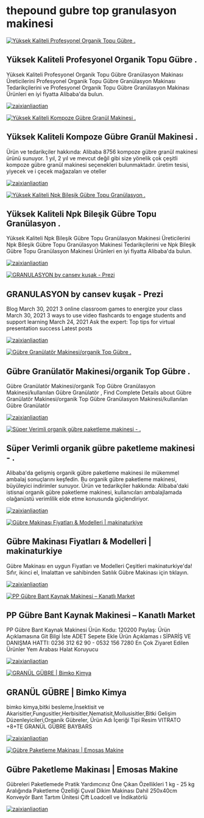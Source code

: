 # thepound gubre top granulasyon makinesi
<a href="https://mnn.zoosnet.net/LR/Chatpre.aspx?id=MNN94995150&p=https://topgrinding.com/" target="_blank">![Yüksek Kaliteli Profesyonel Organik Topu Gübre .](https://github.com/technlg/images/blob/main/9.jpg)</a>
## Yüksek Kaliteli Profesyonel Organik Topu Gübre .
Yüksek Kaliteli Profesyonel Organik Topu Gübre Granülasyon Makinası Üreticilerini Profesyonel Organik Topu Gübre Granülasyon Makinası Tedarikçilerini ve Profesyonel Organik Topu Gübre Granülasyon Makinası Ürünleri en iyi fiyatta Alibaba'da bulun.
<a href="https://mnn.zoosnet.net/LR/Chatpre.aspx?id=MNN94995150&p=https://topgrinding.com/" target="_blank"><img src="https://github.com/technlg/images/raw/main/chat11.jpg" alt="zaixianliaotian"/></a><a href="//whatsapp.shibangsoft.com/WhatsApp.php" ><img src="https://github.com/technlg/images/raw/main/chat11.png" alt=""></a>
<a href="https://mnn.zoosnet.net/LR/Chatpre.aspx?id=MNN94995150&p=https://topgrinding.com/" target="_blank">![Yüksek Kaliteli Kompoze Gübre Granül Makinesi .](https://github.com/technlg/images/blob/main/2.jpg)</a>
## Yüksek Kaliteli Kompoze Gübre Granül Makinesi .
Ürün ve tedarikçiler hakkında: Alibaba 8756 kompoze gübre granül makinesi ürünü sunuyor. 1 yıl, 2 yıl ve mevcut değil gibi size yönelik çok çeşitli kompoze gübre granül makinesi seçenekleri bulunmaktadır. üretim tesisi, yiyecek ve i çecek mağazaları ve oteller 
<a href="https://mnn.zoosnet.net/LR/Chatpre.aspx?id=MNN94995150&p=https://topgrinding.com/" target="_blank"><img src="https://github.com/technlg/images/raw/main/chat11.jpg" alt="zaixianliaotian"/></a><a href="//whatsapp.shibangsoft.com/WhatsApp.php" ><img src="https://github.com/technlg/images/raw/main/chat11.png" alt=""></a>
<a href="https://mnn.zoosnet.net/LR/Chatpre.aspx?id=MNN94995150&p=https://topgrinding.com/" target="_blank">![Yüksek Kaliteli Npk Bileşik Gübre Topu Granülasyon .](https://github.com/technlg/images/blob/main/24.jpg)</a>
## Yüksek Kaliteli Npk Bileşik Gübre Topu Granülasyon .
Yüksek Kaliteli Npk Bileşik Gübre Topu Granülasyon Makinesi Üreticilerini Npk Bileşik Gübre Topu Granülasyon Makinesi Tedarikçilerini ve Npk Bileşik Gübre Topu Granülasyon Makinesi Ürünleri en iyi fiyatta Alibaba'da bulun.
<a href="https://mnn.zoosnet.net/LR/Chatpre.aspx?id=MNN94995150&p=https://topgrinding.com/" target="_blank"><img src="https://github.com/technlg/images/raw/main/chat11.jpg" alt="zaixianliaotian"/></a><a href="//whatsapp.shibangsoft.com/WhatsApp.php" ><img src="https://github.com/technlg/images/raw/main/chat11.png" alt=""></a>
<a href="https://mnn.zoosnet.net/LR/Chatpre.aspx?id=MNN94995150&p=https://topgrinding.com/" target="_blank">![GRANULASYON by cansev kuşak - Prezi](https://github.com/technlg/images/blob/main/14.jpg)</a>
## GRANULASYON by cansev kuşak - Prezi
Blog March 30, 2021 3 online classroom games to energize your class March 30, 2021 3 ways to use video flashcards to engage students and support learning March 24, 2021 Ask the expert: Top tips for virtual presentation success Latest posts
<a href="https://mnn.zoosnet.net/LR/Chatpre.aspx?id=MNN94995150&p=https://topgrinding.com/" target="_blank"><img src="https://github.com/technlg/images/raw/main/chat11.jpg" alt="zaixianliaotian"/></a><a href="//whatsapp.shibangsoft.com/WhatsApp.php" ><img src="https://github.com/technlg/images/raw/main/chat11.png" alt=""></a>
<a href="https://mnn.zoosnet.net/LR/Chatpre.aspx?id=MNN94995150&p=https://topgrinding.com/" target="_blank">![Gübre Granülatör Makinesi/organik Top Gübre .](https://github.com/technlg/images/blob/main/13.jpg)</a>
## Gübre Granülatör Makinesi/organik Top Gübre .
Gübre Granülatör Makinesi/organik Top Gübre Granülasyon Makinesi/kullanılan Gübre Granülatör , Find Complete Details about Gübre Granülatör Makinesi/organik Top Gübre Granülasyon Makinesi/kullanılan Gübre Granülatör 
<a href="https://mnn.zoosnet.net/LR/Chatpre.aspx?id=MNN94995150&p=https://topgrinding.com/" target="_blank"><img src="https://github.com/technlg/images/raw/main/chat11.jpg" alt="zaixianliaotian"/></a><a href="//whatsapp.shibangsoft.com/WhatsApp.php" ><img src="https://github.com/technlg/images/raw/main/chat11.png" alt=""></a>
<a href="https://mnn.zoosnet.net/LR/Chatpre.aspx?id=MNN94995150&p=https://topgrinding.com/" target="_blank">![Süper Verimli organik gübre paketleme makinesi - .](https://github.com/technlg/images/blob/main/56.jpg)</a>
## Süper Verimli organik gübre paketleme makinesi - .
Alibaba'da gelişmiş organik gübre paketleme makinesi ile mükemmel ambalaj sonuçlarını keşfedin. Bu organik gübre paketleme makinesi, büyüleyici indirimler sunuyor. Ürün ve tedarikçiler hakkında: Alibaba'daki istisnai organik gübre paketleme makinesi, kullanıcıları ambalajlamada olağanüstü verimlilik elde etme konusunda güçlendiriyor.
<a href="https://mnn.zoosnet.net/LR/Chatpre.aspx?id=MNN94995150&p=https://topgrinding.com/" target="_blank"><img src="https://github.com/technlg/images/raw/main/chat11.jpg" alt="zaixianliaotian"/></a><a href="//whatsapp.shibangsoft.com/WhatsApp.php" ><img src="https://github.com/technlg/images/raw/main/chat11.png" alt=""></a>
<a href="https://mnn.zoosnet.net/LR/Chatpre.aspx?id=MNN94995150&p=https://topgrinding.com/" target="_blank">![Gübre Makinası Fiyatları & Modelleri | makinaturkiye](https://github.com/technlg/images/blob/main/40.jpg)</a>
## Gübre Makinası Fiyatları & Modelleri | makinaturkiye
Gübre Makinası en uygun Fiyatları ve Modelleri Çeşitleri makinaturkiye'da! Sıfır, ikinci el, İmalattan ve sahibinden Satılık Gübre Makinası için tıklayın.
<a href="https://mnn.zoosnet.net/LR/Chatpre.aspx?id=MNN94995150&p=https://topgrinding.com/" target="_blank"><img src="https://github.com/technlg/images/raw/main/chat11.jpg" alt="zaixianliaotian"/></a><a href="//whatsapp.shibangsoft.com/WhatsApp.php" ><img src="https://github.com/technlg/images/raw/main/chat11.png" alt=""></a>
<a href="https://mnn.zoosnet.net/LR/Chatpre.aspx?id=MNN94995150&p=https://topgrinding.com/" target="_blank">![PP Gübre Bant Kaynak Makinesi – Kanatlı Market](https://github.com/technlg/images/blob/main/15.jpg)</a>
## PP Gübre Bant Kaynak Makinesi – Kanatlı Market
PP Gübre Bant Kaynak Makinesi Ürün Kodu: 120200 Paylaş: Ürün Açıklamasına Git Bilgi İste ADET Sepete Ekle Ürün Açıklamas ı SİPARİŞ VE DANIŞMA HATTI: 0236 312 62 90 - 0532 156 7280 En Çok Ziyaret Edilen Ürünler Yem Arabası Halat Koruyucu 
<a href="https://mnn.zoosnet.net/LR/Chatpre.aspx?id=MNN94995150&p=https://topgrinding.com/" target="_blank"><img src="https://github.com/technlg/images/raw/main/chat11.jpg" alt="zaixianliaotian"/></a><a href="//whatsapp.shibangsoft.com/WhatsApp.php" ><img src="https://github.com/technlg/images/raw/main/chat11.png" alt=""></a>
<a href="https://mnn.zoosnet.net/LR/Chatpre.aspx?id=MNN94995150&p=https://topgrinding.com/" target="_blank">![GRANÜL GÜBRE | Bimko Kimya](https://github.com/technlg/images/blob/main/37.jpg)</a>
## GRANÜL GÜBRE | Bimko Kimya
bimko kimya,bitki besleme,İnsektisit ve Akarisitler,Fungusitler,Herbisitler,Nematisit,Mollusisitler,Bitki Gelişim Düzenleyicileri,Organik Gübreler, Ürün Adı İçeriği Tipi Resim VITRATO +8+TE GRANÜL GÜBRE BAYBARS 
<a href="https://mnn.zoosnet.net/LR/Chatpre.aspx?id=MNN94995150&p=https://topgrinding.com/" target="_blank"><img src="https://github.com/technlg/images/raw/main/chat11.jpg" alt="zaixianliaotian"/></a><a href="//whatsapp.shibangsoft.com/WhatsApp.php" ><img src="https://github.com/technlg/images/raw/main/chat11.png" alt=""></a>
<a href="https://mnn.zoosnet.net/LR/Chatpre.aspx?id=MNN94995150&p=https://topgrinding.com/" target="_blank">![Gübre Paketleme Makinası | Emosas Makine](https://github.com/technlg/images/blob/main/7.jpg)</a>
## Gübre Paketleme Makinası | Emosas Makine
Gübreleri Paketlemede Pratik Yardımcınız Öne Çıkan Özellikleri 1 kg - 25 kg Aralığında Paketleme Özelliği Çuval Dikim Makinası Dahil 250x40cm Konveyör Bant Tartım Ünitesi Çift Loadcell ve İndikatörlü
<a href="https://mnn.zoosnet.net/LR/Chatpre.aspx?id=MNN94995150&p=https://topgrinding.com/" target="_blank"><img src="https://github.com/technlg/images/raw/main/chat11.jpg" alt="zaixianliaotian"/></a><a href="//whatsapp.shibangsoft.com/WhatsApp.php" ><img src="https://github.com/technlg/images/raw/main/chat11.png" alt=""></a>
